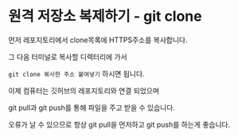 # 원격 저장소 복제하기 - git clone

먼저 레포지토리에서 clone목록에 HTTPS주소를 복사합니다.

그 다음 터미널로 복사할 디렉터리에 가서

`git clone 복사한 주소 붙여넣기` 하시면 됩니다.

이제 컴퓨터는 깃허브의 레포지토리와 연결 되었으며 

git pull과 git push를 통해 파일을 주고 받을 수 있습니다.

오류가 날 수 있으므로 항상 git pull을 먼저하고 git push를 하는게 좋습니다.

